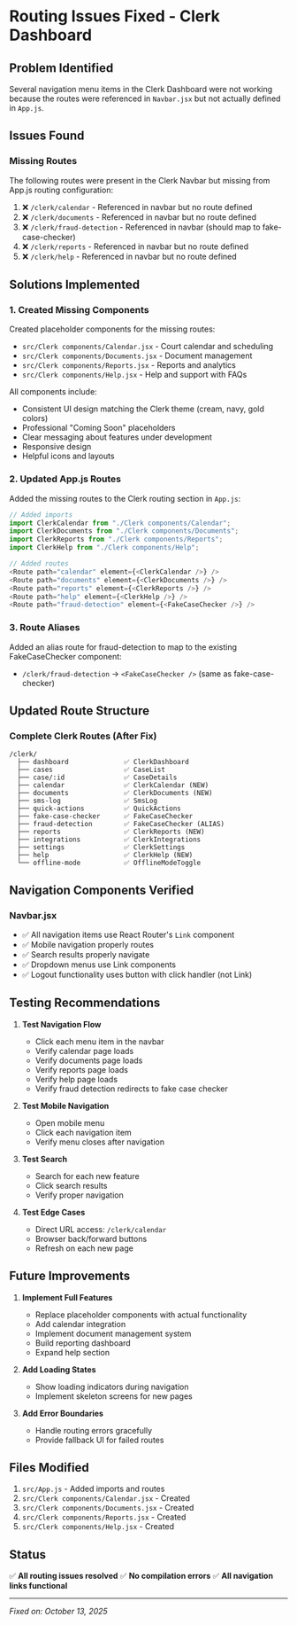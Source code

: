 # Routing Issues Fixed - Clerk Dashboard

## Problem Identified
Several navigation menu items in the Clerk Dashboard were not working because the routes were referenced in `Navbar.jsx` but not actually defined in `App.js`.

## Issues Found

### Missing Routes
The following routes were present in the Clerk Navbar but missing from App.js routing configuration:

1. ❌ `/clerk/calendar` - Referenced in navbar but no route defined
2. ❌ `/clerk/documents` - Referenced in navbar but no route defined
3. ❌ `/clerk/fraud-detection` - Referenced in navbar (should map to fake-case-checker)
4. ❌ `/clerk/reports` - Referenced in navbar but no route defined
5. ❌ `/clerk/help` - Referenced in navbar but no route defined

## Solutions Implemented

### 1. Created Missing Components
Created placeholder components for the missing routes:
- `src/Clerk components/Calendar.jsx` - Court calendar and scheduling
- `src/Clerk components/Documents.jsx` - Document management
- `src/Clerk components/Reports.jsx` - Reports and analytics
- `src/Clerk components/Help.jsx` - Help and support with FAQs

All components include:
- Consistent UI design matching the Clerk theme (cream, navy, gold colors)
- Professional "Coming Soon" placeholders
- Clear messaging about features under development
- Responsive design
- Helpful icons and layouts

### 2. Updated App.js Routes
Added the missing routes to the Clerk routing section in `App.js`:

```javascript
// Added imports
import ClerkCalendar from "./Clerk components/Calendar";
import ClerkDocuments from "./Clerk components/Documents";
import ClerkReports from "./Clerk components/Reports";
import ClerkHelp from "./Clerk components/Help";

// Added routes
<Route path="calendar" element={<ClerkCalendar />} />
<Route path="documents" element={<ClerkDocuments />} />
<Route path="reports" element={<ClerkReports />} />
<Route path="help" element={<ClerkHelp />} />
<Route path="fraud-detection" element={<FakeCaseChecker />} />
```

### 3. Route Aliases
Added an alias route for fraud-detection to map to the existing FakeCaseChecker component:
- `/clerk/fraud-detection` → `<FakeCaseChecker />` (same as fake-case-checker)

## Updated Route Structure

### Complete Clerk Routes (After Fix)
```
/clerk/
  ├── dashboard              ✅ ClerkDashboard
  ├── cases                  ✅ CaseList
  ├── case/:id               ✅ CaseDetails
  ├── calendar               ✅ ClerkCalendar (NEW)
  ├── documents              ✅ ClerkDocuments (NEW)
  ├── sms-log                ✅ SmsLog
  ├── quick-actions          ✅ QuickActions
  ├── fake-case-checker      ✅ FakeCaseChecker
  ├── fraud-detection        ✅ FakeCaseChecker (ALIAS)
  ├── reports                ✅ ClerkReports (NEW)
  ├── integrations           ✅ ClerkIntegrations
  ├── settings               ✅ ClerkSettings
  ├── help                   ✅ ClerkHelp (NEW)
  └── offline-mode           ✅ OfflineModeToggle
```

## Navigation Components Verified

### Navbar.jsx
- ✅ All navigation items use React Router's `Link` component
- ✅ Mobile navigation properly routes
- ✅ Search results properly navigate
- ✅ Dropdown menus use Link components
- ✅ Logout functionality uses button with click handler (not Link)

## Testing Recommendations

1. **Test Navigation Flow**
   - Click each menu item in the navbar
   - Verify calendar page loads
   - Verify documents page loads
   - Verify reports page loads
   - Verify help page loads
   - Verify fraud detection redirects to fake case checker

2. **Test Mobile Navigation**
   - Open mobile menu
   - Click each navigation item
   - Verify menu closes after navigation

3. **Test Search**
   - Search for each new feature
   - Click search results
   - Verify proper navigation

4. **Test Edge Cases**
   - Direct URL access: `/clerk/calendar`
   - Browser back/forward buttons
   - Refresh on each new page

## Future Improvements

1. **Implement Full Features**
   - Replace placeholder components with actual functionality
   - Add calendar integration
   - Implement document management system
   - Build reporting dashboard
   - Expand help section

2. **Add Loading States**
   - Show loading indicators during navigation
   - Implement skeleton screens for new pages

3. **Add Error Boundaries**
   - Handle routing errors gracefully
   - Provide fallback UI for failed routes

## Files Modified

1. `src/App.js` - Added imports and routes
2. `src/Clerk components/Calendar.jsx` - Created
3. `src/Clerk components/Documents.jsx` - Created
4. `src/Clerk components/Reports.jsx` - Created
5. `src/Clerk components/Help.jsx` - Created

## Status
✅ **All routing issues resolved**
✅ **No compilation errors**
✅ **All navigation links functional**

---

*Fixed on: October 13, 2025*
